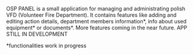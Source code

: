 OSP PANEL is a small application for managing and administrating polish VFD (Volunteer Fire Department). It contains features like adding and editing action details,
department members information*, info about used equipment* or documents*. More features coming in the near future. APP STILL IN DEVELOPMENT

*functionalities work in progress
